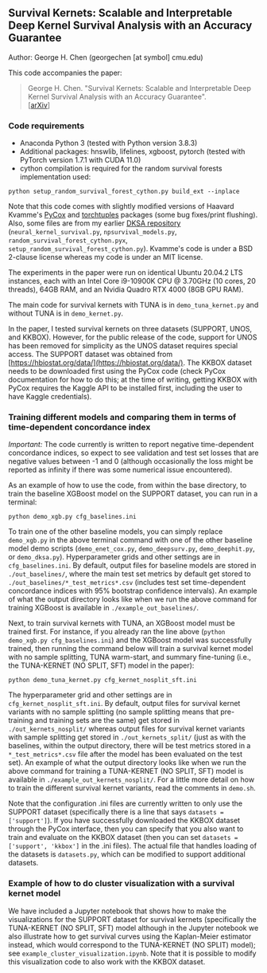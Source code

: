 ## Survival Kernets: Scalable and Interpretable Deep Kernel Survival Analysis with an Accuracy Guarantee

Author: George H. Chen (georgechen [at symbol] cmu.edu)

This code accompanies the paper:

> George H. Chen. "Survival Kernets: Scalable and Interpretable Deep Kernel Survival Analysis with an Accuracy Guarantee".\
> \[[arXiv](https://arxiv.org/abs/2206.10477)\]

### Code requirements

- Anaconda Python 3 (tested with Python version 3.8.3)
- Additional packages: hnswlib, lifelines, xgboost, pytorch (tested with PyTorch version 1.7.1 with CUDA 11.0)
- cython compilation is required for the random survival forests implementation used:

```
python setup_random_survival_forest_cython.py build_ext --inplace
```

Note that this code comes with slightly modified versions of Haavard Kvamme's [PyCox](https://github.com/havakv/pycox) and [torchtuples](https://github.com/havakv/torchtuples) packages (some bug fixes/print flushing). Also, some files are from my earlier [DKSA repository](https://github.com/georgehc/dksa/) (`neural_kernel_survival.py`, `npsurvival_models.py`, `random_survival_forest_cython.pyx`, `setup_random_survival_forest_cython.py`). Kvamme's code is under a BSD 2-clause license whereas my code is under an MIT license.

The experiments in the paper were run on identical Ubuntu 20.04.2 LTS instances, each with an Intel Core i9-10900K CPU @ 3.70GHz (10 cores, 20 threads), 64GB RAM, and an Nvidia Quadro RTX 4000 (8GB GPU RAM).

The main code for survival kernets with TUNA is in `demo_tuna_kernet.py` and without TUNA is in `demo_kernet.py`.

In the paper, I tested survival kernets on three datasets (SUPPORT, UNOS, and KKBOX). However, for the public release of the code, support for UNOS has been removed for simplicity as the UNOS dataset requires special access. The SUPPORT dataset was obtained from [https://hbiostat.org/data/](https://hbiostat.org/data/). The KKBOX dataset needs to be downloaded first using the PyCox code (check PyCox documentation for how to do this; at the time of writing, getting KKBOX with PyCox requires the Kaggle API to be installed first, including the user to have Kaggle credentials).

### Training different models and comparing them in terms of time-dependent concordance index

*Important:* The code currently is written to report negative time-dependent concordance indices, so expect to see validation and test set losses that are negative values between -1 and 0 (although occasionally the loss might be reported as infinity if there was some numerical issue encountered).

As an example of how to use the code, from within the base directory, to train the baseline XGBoost model on the SUPPORT dataset, you can run in a terminal:

```
python demo_xgb.py cfg_baselines.ini
```

To train one of the other baseline models, you can simply replace `demo_xgb.py` in the above terminal command with one of the other baseline model demo scripts (`demo_enet_cox.py`, `demo_deepsurv.py`, `demo_deephit.py`, or `demo_dksa.py`). Hyperparameter grids and other settings are in `cfg_baselines.ini`. By default, output files for baseline models are stored in `./out_baselines/`, where the main test set metrics by default get stored to `./out_baselines/*_test_metrics*.csv` (includes test set time-dependent concordance indices with 95% bootstrap confidence intervals). An example of what the output directory looks like when we run the above command for training XGBoost is available in `./example_out_baselines/`.

Next, to train survival kernets with TUNA, an XGBoost model must be trained first. For instance, if you already ran the line above (`python demo_xgb.py cfg_baselines.ini`) and the XGBoost model was successfully trained, then running the command below will train a survival kernet model with no sample splitting, TUNA warm-start, and summary fine-tuning (i.e., the TUNA-KERNET (NO SPLIT, SFT) model in the paper):

```
python demo_tuna_kernet.py cfg_kernet_nosplit_sft.ini
```

The hyperparameter grid and other settings are in `cfg_kernet_nosplit_sft.ini`. By default, output files for survival kernet variants with no sample splitting (no sample splitting means that pre-training and training sets are the same) get stored in `./out_kernets_nosplit/` whereas output files for survival kernet variants with sample splitting get stored in `./out_kernets_split/` (just as with the baselines, within the output directory, there will be test metrics stored in a `*_test_metrics*.csv` file after the model has been evaluated on the test set). An example of what the output directory looks like when we run the above command for training a TUNA-KERNET (NO SPLIT, SFT) model is available in `./example_out_kernets_nosplit/`. For a little more detail on how to train the different survival kernet variants, read the comments in `demo.sh`.

Note that the configuration .ini files are currently written to only use the SUPPORT dataset (specifically there is a line that says `datasets = ['support']`). If you have successfully downloaded the KKBOX dataset through the PyCox interface, then you can specify that you also want to train and evaluate on the KKBOX dataset (then you can set `datasets = ['support', 'kkbox']` in the .ini files). The actual file that handles loading of the datasets is `datasets.py`, which can be modified to support additional datasets.

### Example of how to do cluster visualization with a survival kernet model

We have included a Jupyter notebook that shows how to make the visualizations for the SUPPORT dataset for survival kernets (specifically the TUNA-KERNET (NO SPLIT, SFT) model although in the Jupyter notebook we also illustrate how to get survival curves using the Kaplan-Meier estimator instead, which would correspond to the TUNA-KERNET (NO SPLIT) model); see `example_cluster_visualization.ipynb`. Note that it is possible to modify this visualization code to also work with the KKBOX dataset.
